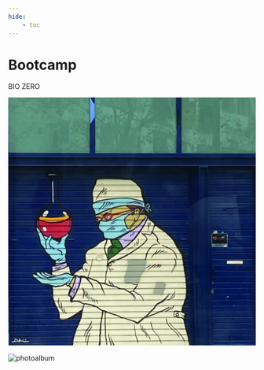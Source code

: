 ```yaml
---
hide:
    - toc
---
```


# **Bootcamp**

BIO ZERO

![biobio](../images/biobio.jpeg)

![photoalbum](https://photos.app.goo.gl/WVAJayWgEZaUc3rT6)

